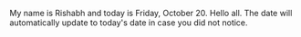 My name is Rishabh and today is Friday, October 20. Hello all. The date will automatically update to today's date in case you did not notice.
